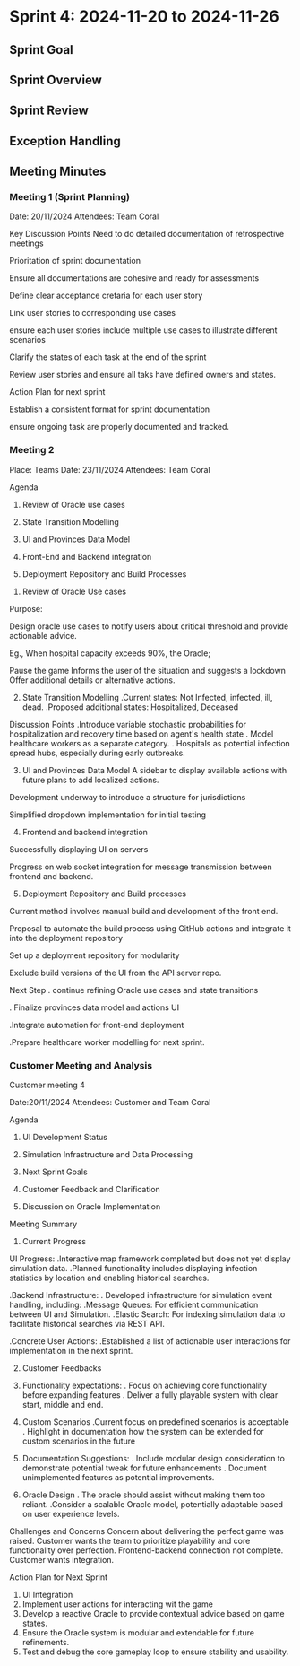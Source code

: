 # Sprint 4: 2024-11-20 to 2024-11-26

## Sprint Goal

## Sprint Overview

## Sprint Review

## Exception Handling


## Meeting Minutes

### Meeting 1 (Sprint Planning)
Date: 20/11/2024
Attendees: Team Coral

Key Discussion Points
 Need to do detailed documentation of retrospective meetings

 Prioritation of sprint documentation

 Ensure all documentations are cohesive and ready for assessments

 Define clear acceptance cretaria for each user story

Link user stories to corresponding use cases

ensure each user stories include multiple use cases to illustrate different scenarios

Clarify the states of each task at the end of the sprint

Review user stories and ensure all taks have defined owners and states.

Action Plan for next sprint

Establish a consistent format for sprint documentation

ensure ongoing task are properly documented and tracked.



### Meeting 2
Place: Teams 
Date: 23/11/2024
Attendees: Team Coral 

Agenda

1) Review of Oracle use cases

2) State Transition Modelling

3)  UI and Provinces Data Model

4) Front-End and Backend integration

5) Deployment Repository and Build Processes


1. Review of Oracle Use cases

 Purpose:
  
 Design oracle use cases to notify users about critical threshold and provide actionable advice.

Eg., When hospital capacity exceeds 90%, the Oracle;

Pause the game
Informs the user of the situation and suggests a lockdown
Offer additional details or alternative actions.



2) State Transition Modelling
 .Current states: Not Infected, infected, ill, dead.
 .Proposed additional states: Hospitalized, Deceased

 Discussion Points
 .Introduce variable stochastic probabilities for hospitalization and recovery time based on agent's health state
 . Model healthcare workers as a separate category.
 .  Hospitals as potential infection spread hubs, especially during early outbreaks.

3) UI and Provinces Data Model
 A sidebar to display available actions with future plans to add localized actions.

 Development underway to introduce a structure for jurisdictions

 Simplified dropdown implementation for initial testing


4) Frontend and backend integration

 Successfully displaying UI on servers

 Progress on web socket integration for message transmission between frontend and backend.


5) Deployment Repository and Build processes

 Current method involves manual build and development of the front end.

 Proposal to automate the build process using GitHub actions and integrate it into the deployment repository

 Set up a deployment repository for modularity

 Exclude build versions of the UI from the API server repo.


Next Step
. continue refining Oracle use cases and state transitions

. Finalize provinces data model and actions UI

.Integrate automation for front-end deployment

.Prepare healthcare worker modelling for next sprint.

### Customer Meeting and Analysis
Customer meeting 4

Date:20/11/2024
Attendees: Customer and Team Coral

Agenda

1) UI Development Status

2) Simulation Infrastructure and Data Processing

3) Next Sprint Goals

4) Customer Feedback and Clarification

5) Discussion on Oracle Implementation


Meeting Summary

1. Current Progress

 UI Progress:
 .Interactive map framework completed but does not yet display simulation data.
 .Planned functionality includes displaying infection statistics by location and enabling historical searches.

.Backend Infrastructure:
 . Developed infrastructure for simulation event handling, including:
  .Message Queues: For efficient communication between UI and Simulation.
  .Elastic Search: For indexing simulation data to facilitate historical searches via REST API.

.Concrete User Actions:
 .Established a list of actionable user interactions for implementation in the next sprint.

2. Customer Feedbacks
 1. Functionality expectations:
    . Focus on achieving core functionality before expanding features
    . Deliver a fully playable system with clear start, middle and end.
 
 2. Custom Scenarios
    .Current focus on predefined scenarios is acceptable
    . Highlight in documentation how the system can be extended for custom scenarios in the future

 3. Documentation Suggestions:
    . Include modular design consideration to demonstrate potential tweak for future enhancements
    . Document unimplemented features as potential improvements.
 4. Oracle Design
    . The oracle should assist without making them too reliant.
    .Consider a scalable Oracle model, potentially adaptable based on user experience levels.


Challenges and Concerns
 Concern about delivering the perfect game was raised. Customer wants the team to prioritize playability and core functionality over perfection.
 Frontend-backend connection not complete. Customer wants integration.


Action Plan for Next Sprint
 1. UI Integration
 2. Implement user actions  for interacting wit the game
 3. Develop a reactive Oracle to provide contextual advice based on game states.
 4. Ensure the Oracle system is modular and extendable for future refinements.
 5. Test and debug the core gameplay loop to ensure stability and usability. 
